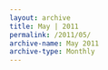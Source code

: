 ```yaml
---
layout: archive
title: May | 2011
permalink: /2011/05/
archive-name: May 2011
archive-type: Monthly
---
```

